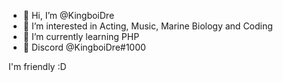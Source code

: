 - 👋 Hi, I’m @KingboiDre
- 👀 I’m interested in Acting, Music, Marine Biology and Coding
- 🌱 I’m currently learning PHP
- 💞️ Discord @KingboiDre#1000

I'm friendly :D
